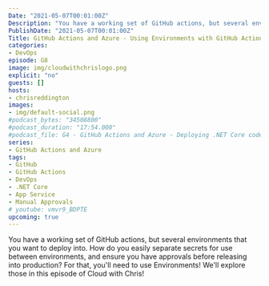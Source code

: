 ```yaml
---
Date: "2021-05-07T00:01:00Z"
Description: "You have a working set of GitHub actions, but several environments that you want to deploy into. How do you easily separate secrets for use between environments, and ensure you have approvals before releasing into production? For that, you'll need to use Environments! We'll explore those in this episode of Cloud with Chris!"
PublishDate: "2021-05-07T00:01:00Z"
Title: GitHub Actions and Azure - Using Environments with GitHub Actions
categories:
- DevOps
episode: G8
image: img/cloudwithchrislogo.png
explicit: "no"
guests: []
hosts:
- chrisreddington
images:
- img/default-social.png
#podcast_bytes: "34508800"
#podcast_duration: "17:54.000"
#podcast_file: G4 - GitHub Actions and Azure - Deploying .NET Core code to Azure App.mp3
series:
- GitHub Actions and Azure
tags:
- GitHub
- GitHub Actions
- DevOps
- .NET Core
- App Service
- Manual Approvals
# youtube: vmvr9_BDPTE
upcoming: true
---
```

You have a working set of GitHub actions, but several environments that you want to deploy into. How do you easily separate secrets for use between environments, and ensure you have approvals before releasing into production? For that, you'll need to use Environments! We'll explore those in this episode of Cloud with Chris!